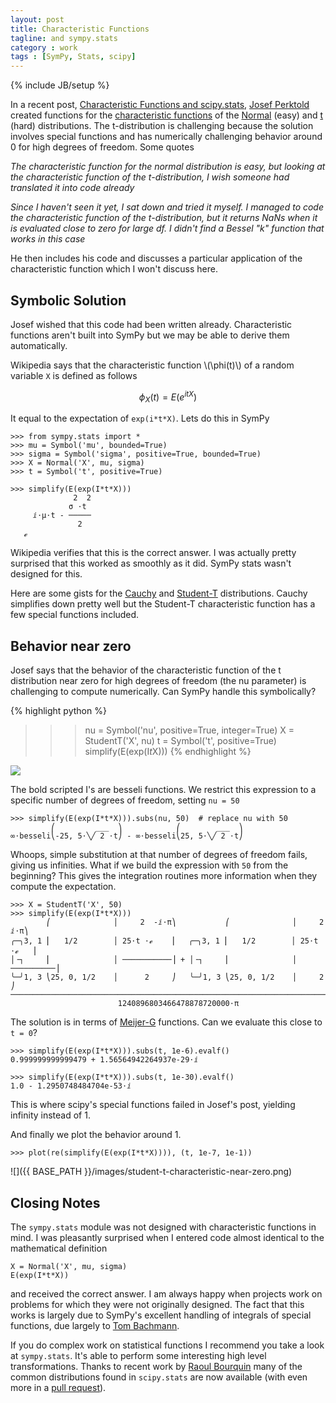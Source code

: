 ```yaml
---
layout: post
title: Characteristic Functions
tagline: and sympy.stats
category : work 
tags : [SymPy, Stats, scipy]
---
```

{% include JB/setup %}

In a recent post, [Characteristic Functions and scipy.stats](http://jpktd.blogspot.com/2012/12/characteristic-functions-and-scipystats.html), [Josef Perktold](https://github.com/josef-pkt) created functions for the [characteristic functions](http://en.wikipedia.org/wiki/Characteristic_function) of the [Normal](http://en.wikipedia.org/wiki/Normal_distribution) (easy) and [t](http://en.wikipedia.org/wiki/Student%27s_t-distribution) (hard) distributions.  The t-distribution is challenging because the solution involves special functions and has numerically challenging behavior around 0 for high degrees of freedom.  Some quotes

*The characteristic function for the normal distribution is easy, but looking at the characteristic function of the t-distribution, I wish someone had translated it into code already*

*Since I haven't seen it yet, I sat down and tried it myself. I managed to code the characteristic function of the t-distribution, but it returns NaNs when it is evaluated close to zero for large df.  I didn't find a Bessel "k" function that works in this case*

He then includes his code and discusses a particular application of the characteristic function which I won't discuss here. 


Symbolic Solution
-----------------

Josef wished that this code had been written already.  Characteristic functions aren't built into SymPy but we may be able to derive them automatically.

Wikipedia says that the characteristic function \\(\phi(t)\\) of a random variable `X` is defined as follows

$$ \phi_X(t) = E(e^{itX}) $$

It equal to the expectation of `exp(i*t*X)`.  Lets do this in SymPy

    >>> from sympy.stats import *
    >>> mu = Symbol('mu', bounded=True)
    >>> sigma = Symbol('sigma', positive=True, bounded=True)
    >>> X = Normal('X', mu, sigma)
    >>> t = Symbol('t', positive=True)
    
    >>> simplify(E(exp(I*t*X)))
                  2  2
                 σ ⋅t 
         ⅈ⋅μ⋅t - ─────
                   2  
       ℯ             

Wikipedia verifies that this is the correct answer.  I was actually pretty surprised that this worked as smoothly as it did.  SymPy stats wasn't designed for this.

Here are some gists for the [Cauchy](https://gist.github.com/4186685) and [Student-T](https://gist.github.com/4186709) distributions.  Cauchy simplifies down pretty well but the Student-T characteristic function has a few special functions included.

Behavior near zero
------------------

Josef says that the behavior of the characteristic function of the t
distribution near zero for high degrees of freedom (the nu parameter) is
challenging to compute numerically.  Can SymPy handle this symbolically?

{% highlight python %}
>>> nu = Symbol('nu', positive=True, integer=True)
>>> X = StudentT('X', nu)
>>> t = Symbol('t', positive=True)
>>> simplify(E(exp(I*t*X)))
{% endhighlight %}

![](http://goo.gl/a6xcw)

The bold scripted I's are besseli functions.  We restrict this expression to a specific number of degrees of freedom, setting `nu = 50`

    >>> simplify(E(exp(I*t*X))).subs(nu, 50)  # replace nu with 50
             ⎛         ___  ⎞            ⎛        ___  ⎞
    ∞⋅besseli⎝-25, 5⋅╲╱ 2 ⋅t⎠ - ∞⋅besseli⎝25, 5⋅╲╱ 2 ⋅t⎠

Whoops, simple substitution at that number of degrees of freedom fails, giving us infinities.  What if we build the expression with `50` from the beginning?  This gives the integration routines more information when they compute the expectation.

    >>> X = StudentT('X', 50)
    >>> simplify(E(exp(I*t*X)))
            ⎛              │     2  -ⅈ⋅π⎞           ⎛              │     2  ⅈ⋅π⎞
    ╭─╮3, 1 ⎜   1/2        │ 25⋅t ⋅ℯ    ⎟   ╭─╮3, 1 ⎜   1/2        │ 25⋅t ⋅ℯ   ⎟
    │╶┐     ⎜              │ ───────────⎟ + │╶┐     ⎜              │ ──────────⎟
    ╰─╯1, 3 ⎝25, 0, 1/2    │      2     ⎠   ╰─╯1, 3 ⎝25, 0, 1/2    │     2     ⎠
    ────────────────────────────────────────────────────────────────────────────
                            1240896803466478878720000⋅π                         


The solution is in terms of [Meijer-G](http://en.wikipedia.org/wiki/Meijer-G) functions.  Can we evaluate this close to `t = 0`?

    >>> simplify(E(exp(I*t*X))).subs(t, 1e-6).evalf()
    0.999999999999479 + 1.56564942264937e-29⋅ⅈ

    >>> simplify(E(exp(I*t*X))).subs(t, 1e-30).evalf()  
    1.0 - 1.2950748484704e-53⋅ⅈ

This is where scipy's special functions failed in Josef's post, yielding infinity instead of 1.

And finally we plot the behavior around 1.

    >>> plot(re(simplify(E(exp(I*t*X)))), (t, 1e-7, 1e-1))

![]({{ BASE_PATH }}/images/student-t-characteristic-near-zero.png)

Closing Notes
-------------

The `sympy.stats` module was not designed with characteristic functions in mind.  I was pleasantly surprised when I entered code almost identical to the mathematical definition

    X = Normal('X', mu, sigma)
    E(exp(I*t*X))

and received the correct answer.  I am always happy when projects work on problems for which they were not originally designed.  The fact that this works is largely due to SymPy's excellent handling of integrals of special functions, due largely to [Tom Bachmann](https://github.com/ness01).

If you do complex work on statistical functions I recommend you take a look at `sympy.stats`.  It's able to perform some interesting high level transformations.  Thanks to recent work by [Raoul Bourquin](https://github.com/raoulb) many of the common distributions found in `scipy.stats` are now available (with even more in a [pull request](https://github.com/sympy/sympy/pull/1413)).

